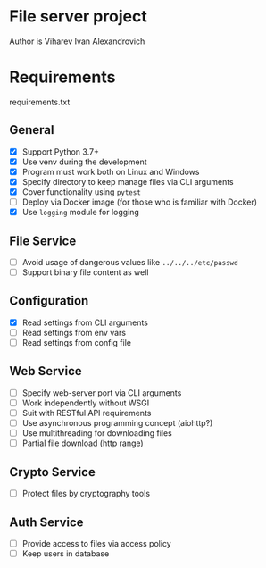 
# File server project
Author is Viharev Ivan Alexandrovich

# Requirements
requirements.txt

## General

- [x] Support Python 3.7+
- [x] Use venv during the development
- [x] Program must work both on Linux and Windows
- [x] Specify directory to keep manage files via CLI arguments
- [x] Cover functionality using `pytest`
- [ ] Deploy via Docker image (for those who is familiar with Docker)
- [x] Use `logging` module for logging

## File Service

- [ ] Avoid usage of dangerous values like `../../../etc/passwd`
- [ ] Support binary file content as well

## Configuration

- [x] Read settings from CLI arguments
- [ ] Read settings from env vars
- [ ] Read settings from config file

## Web Service

- [ ] Specify web-server port via CLI arguments
- [ ] Work independently without WSGI
- [ ] Suit with RESTful API requirements
- [ ] Use asynchronous programming concept (aiohttp?)
- [ ] Use multithreading for downloading files
- [ ] Partial file download (http range)

## Crypto Service

- [ ] Protect files by cryptography tools

## Auth Service

- [ ] Provide access to files via access policy
- [ ] Keep users in database
